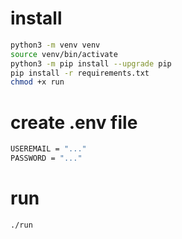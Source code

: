 # install

```sh
python3 -m venv venv
source venv/bin/activate
python3 -m pip install --upgrade pip
pip install -r requirements.txt
chmod +x run
```

# create .env file
```sh
USEREMAIL = "..."
PASSWORD = "..."
```

# run
```sh
./run
```
